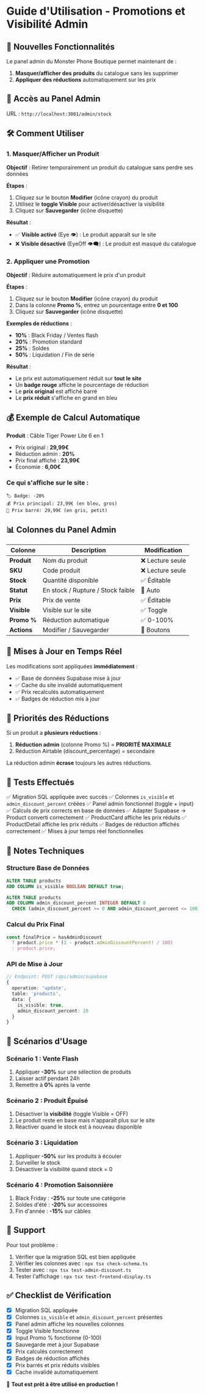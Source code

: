 # Guide d'Utilisation - Promotions et Visibilité Admin

## 🎉 Nouvelles Fonctionnalités

Le panel admin du Monster Phone Boutique permet maintenant de :
1. **Masquer/afficher des produits** du catalogue sans les supprimer
2. **Appliquer des réductions** automatiquement sur les prix

## 📍 Accès au Panel Admin

URL : `http://localhost:3001/admin/stock`

## 🛠️ Comment Utiliser

### 1. Masquer/Afficher un Produit

**Objectif** : Retirer temporairement un produit du catalogue sans perdre ses données

**Étapes** :
1. Cliquez sur le bouton **Modifier** (icône crayon) du produit
2. Utilisez le **toggle Visible** pour activer/désactiver la visibilité
3. Cliquez sur **Sauvegarder** (icône disquette)

**Résultat** :
- ✅ **Visible activé** (Eye 👁️) : Le produit apparaît sur le site
- ❌ **Visible désactivé** (EyeOff 👁️‍🗨️) : Le produit est masqué du catalogue

### 2. Appliquer une Promotion

**Objectif** : Réduire automatiquement le prix d'un produit

**Étapes** :
1. Cliquez sur le bouton **Modifier** (icône crayon) du produit
2. Dans la colonne **Promo %**, entrez un pourcentage entre **0 et 100**
3. Cliquez sur **Sauvegarder** (icône disquette)

**Exemples de réductions** :
- **10%** : Black Friday / Ventes flash
- **20%** : Promotion standard
- **25%** : Soldes
- **50%** : Liquidation / Fin de série

**Résultat** :
- Le prix est automatiquement réduit sur **tout le site**
- Un **badge rouge** affiche le pourcentage de réduction
- Le **prix original** est affiché barré
- Le **prix réduit** s'affiche en grand en bleu

## 💰 Exemple de Calcul Automatique

**Produit** : Câble Tiger Power Lite 6 en 1
- Prix original : **29,99€**
- Réduction admin : **20%**
- Prix final affiché : **23,99€**
- Économie : **6,00€**

### Ce qui s'affiche sur le site :
```
🏷️ Badge: -20%
💰 Prix principal: 23,99€ (en bleu, gros)
💸 Prix barré: 29,99€ (en gris, petit)
```

## 📊 Colonnes du Panel Admin

| Colonne | Description | Modification |
|---------|-------------|--------------|
| **Produit** | Nom du produit | ❌ Lecture seule |
| **SKU** | Code produit | ❌ Lecture seule |
| **Stock** | Quantité disponible | ✅ Éditable |
| **Statut** | En stock / Rupture / Stock faible | 🔄 Auto |
| **Prix** | Prix de vente | ✅ Éditable |
| **Visible** | Visible sur le site | ✅ Toggle |
| **Promo %** | Réduction automatique | ✅ 0-100% |
| **Actions** | Modifier / Sauvegarder | 🔧 Boutons |

## 🔄 Mises à Jour en Temps Réel

Les modifications sont appliquées **immédiatement** :
- ✅ Base de données Supabase mise à jour
- ✅ Cache du site invalidé automatiquement
- ✅ Prix recalculés automatiquement
- ✅ Badges de réduction mis à jour

## 🎯 Priorités des Réductions

Si un produit a **plusieurs réductions** :
1. **Réduction admin** (colonne Promo %) = **PRIORITÉ MAXIMALE**
2. Réduction Airtable (discount_percentage) = secondaire

La réduction admin **écrase** toujours les autres réductions.

## 🧪 Tests Effectués

✅ Migration SQL appliquée avec succès
✅ Colonnes `is_visible` et `admin_discount_percent` créées
✅ Panel admin fonctionnel (toggle + input)
✅ Calculs de prix corrects en base de données
✅ Adapter Supabase → Product converti correctement
✅ ProductCard affiche les prix réduits
✅ ProductDetail affiche les prix réduits
✅ Badges de réduction affichés correctement
✅ Mises à jour temps réel fonctionnelles

## 📝 Notes Techniques

### Structure Base de Données
```sql
ALTER TABLE products
ADD COLUMN is_visible BOOLEAN DEFAULT true;

ALTER TABLE products
ADD COLUMN admin_discount_percent INTEGER DEFAULT 0
  CHECK (admin_discount_percent >= 0 AND admin_discount_percent <= 100);
```

### Calcul du Prix Final
```typescript
const finalPrice = hasAdminDiscount
  ? product.price * (1 - product.adminDiscountPercent! / 100)
  : product.price;
```

### API de Mise à Jour
```typescript
// Endpoint: POST /api/admin/supabase
{
  operation: 'update',
  table: 'products',
  data: {
    is_visible: true,
    admin_discount_percent: 20
  }
}
```

## 🚀 Scénarios d'Usage

### Scénario 1 : Vente Flash
1. Appliquer **-30%** sur une sélection de produits
2. Laisser actif pendant 24h
3. Remettre à **0%** après la vente

### Scénario 2 : Produit Épuisé
1. Désactiver la **visibilité** (toggle Visible = OFF)
2. Le produit reste en base mais n'apparaît plus sur le site
3. Réactiver quand le stock est à nouveau disponible

### Scénario 3 : Liquidation
1. Appliquer **-50%** sur les produits à écouler
2. Surveiller le stock
3. Désactiver la visibilité quand stock = 0

### Scénario 4 : Promotion Saisonnière
1. Black Friday : **-25%** sur toute une catégorie
2. Soldes d'été : **-20%** sur accessoires
3. Fin d'année : **-15%** sur câbles

## 📱 Support

Pour tout problème :
1. Vérifier que la migration SQL est bien appliquée
2. Vérifier les colonnes avec : `npx tsx check-schema.ts`
3. Tester avec : `npx tsx test-admin-discount.ts`
4. Tester l'affichage : `npx tsx test-frontend-display.ts`

## ✅ Checklist de Vérification

- [x] Migration SQL appliquée
- [x] Colonnes `is_visible` et `admin_discount_percent` présentes
- [x] Panel admin affiche les nouvelles colonnes
- [x] Toggle Visible fonctionne
- [x] Input Promo % fonctionne (0-100)
- [x] Sauvegarde met à jour Supabase
- [x] Prix calculés correctement
- [x] Badges de réduction affichés
- [x] Prix barrés et prix réduits visibles
- [x] Cache invalidé automatiquement

🎉 **Tout est prêt à être utilisé en production !**
